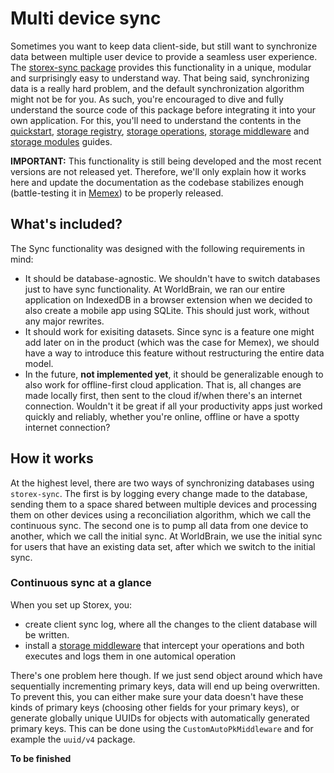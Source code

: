 # Multi device sync

Sometimes you want to keep data client-side, but still want to synchronize data between multiple user device to provide a seamless user experience. The [storex-sync package](https://github.com/WorldBrain/storex-sync/) provides this functionality in a unique, modular and surprisingly easy to understand way. That being said, synchronizing data is a really hard problem, and the default synchronization algorithm might not be for you. As such, you're encouraged to dive and fully understand the source code of this package before integrating it into your own application. For this, you'll need to understand the contents in the [quickstart](/guides/quickstart/), [storage registry](/guides/storage-registry/), [storage operations](/guides/storage-operations), [storage middleware](/guides/storage-middleware/) and [storage modules](/guides/storage-modules/) guides.

**IMPORTANT:** This functionality is still being developed and the most recent versions are not released yet. Therefore, we'll only explain how it works here and update the documentation as the codebase stabilizes enough (battle-testing it in [Memex](https://worldbrain.io/)) to be properly released.

## What's included?

The Sync functionality was designed with the following requirements in mind:

- It should be database-agnostic. We shouldn't have to switch databases just to have sync functionality. At WorldBrain, we ran our entire application on IndexedDB in a browser extension when we decided to also create a mobile app using SQLite. This should just work, without any major rewrites.
- It should work for exisiting datasets. Since sync is a feature one might add later on in the product (which was the case for Memex), we should have a way to introduce this feature without restructuring the entire data model.
- In the future, **not implemented yet**, it should be generalizable enough to also work for offline-first cloud application. That is, all changes are made locally first, then sent to the cloud if/when there's an internet connection. Wouldn't it be great if all your productivity apps just worked quickly and reliably, whether you're online, offline or have a spotty internet connection?

## How it works

At the highest level, there are two ways of synchronizing databases using `storex-sync`. The first is by logging every change made to the database, sending them to a space shared between multiple devices and processing them on other devices using a reconciliation algorithm, which we call the continuous sync. The second one is to pump all data from one device to another, which we call the initial sync. At WorldBrain, we use the initial sync for users that have an existing data set, after which we switch to the initial sync.

### Continuous sync at a glance

When you set up Storex, you:

- create client sync log, where all the changes to the client database will be written.
- install a [storage middleware](/guides/storage-middleware) that intercept your operations and both executes and logs them in one automical operation

There's one problem here though. If we just send object around which have sequentially incrementing primary keys, data will end up being overwritten. To prevent this, you can either make sure your data doesn't have these kinds of primary keys (choosing other fields for your primary keys), or generate globally unique UUIDs for objects with automatically generated primary keys. This can be done using the `CustomAutoPkMiddleware` and for example the `uuid/v4` package.

**To be finished**
